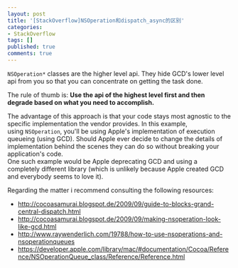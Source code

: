 ```yaml
---
layout: post
title: '[StackOverflow]NSOperation和dispatch_async的区别'
categories:
- StackOverflow
tags: []
published: true
comments: true
---
```

<p><code>NSOperation*</code> classes are the higher level api. They hide GCD's lower level api from you so that you can concentrate on getting the task done.</p>

<p>The rule of thumb is: <strong>Use the api of the highest level first and then degrade based on what you need to accomplish.</strong></p>

<p>The advantage of this approach is that your code stays most agnostic to the specific implementation the vendor provides. In this example, using <code>NSOperation</code>, you'll be using Apple's implementation of execution queueing (using GCD). Should Apple ever decide to change the details of implementation behind the scenes they can do so without breaking your application's code.<br />
One such example would be Apple deprecating GCD and using a completely different library (which is unlikely because Apple created GCD and everybody seems to love it).</p>

<p>Regarding the matter i recommend consulting the following resources:
<ul>
	<li><a href="http://cocoasamurai.blogspot.de/2009/09/guide-to-blocks-grand-central-dispatch.html">http://cocoasamurai.blogspot.de/2009/09/guide-to-blocks-grand-central-dispatch.html</a></li>
	<li><a href="http://cocoasamurai.blogspot.de/2009/09/making-nsoperation-look-like-gcd.html">http://cocoasamurai.blogspot.de/2009/09/making-nsoperation-look-like-gcd.html</a></li>
	<li><a href="http://www.raywenderlich.com/19788/how-to-use-nsoperations-and-nsoperationqueues">http://www.raywenderlich.com/19788/how-to-use-nsoperations-and-nsoperationqueues</a></li>
	<li><a href="https://developer.apple.com/library/mac/#documentation/Cocoa/Reference/NSOperationQueue_class/Reference/Reference.html">https://developer.apple.com/library/mac/#documentation/Cocoa/Reference/NSOperationQueue_class/Reference/Reference.html</a></li>
</ul></p>
